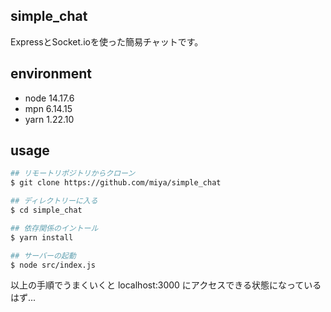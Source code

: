 ## simple_chat
ExpressとSocket.ioを使った簡易チャットです。

## environment
- node 14.17.6
- mpn 6.14.15
- yarn 1.22.10

## usage
```bash
## リモートリポジトリからクローン
$ git clone https://github.com/miya/simple_chat

## ディレクトリーに入る
$ cd simple_chat

## 依存関係のイントール
$ yarn install

## サーバーの起動
$ node src/index.js
```

以上の手順でうまくいくと localhost:3000 にアクセスできる状態になっているはず...
